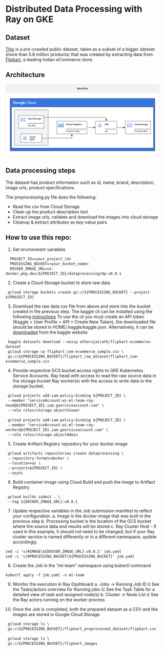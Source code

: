 # Distributed Data Processing with Ray on GKE

## Dataset

[This](https://www.kaggle.com/datasets/PromptCloudHQ/flipkart-products) is a pre-crawled public dataset, taken as a subset of a bigger dataset (more than 5.8 million products) that was created by extracting data from [Flipkart](https://www.flipkart.com/), a leading Indian eCommerce store.

## Architecture

![DataPreprocessing](/best-practices/ml-platform/docs/images/ray-dataprocessing-workflow.png)

## Data processing steps

The dataset has product information such as id, name, brand, description, image urls, product specifications.

The preprocessing.py file does the following:

- Read the csv from Cloud Storage
- Clean up the product description text
- Extract image urls, validate and download the images into cloud storage
- Cleanup & extract attributes as key-value pairs

## How to use this repo:

1. Set environment variables

```
  PROJECT_ID=<your_project_id>
  PROCESSING_BUCKET=<your_bucket_name>
  DOCKER_IMAGE_URL=us-docker.pkg.dev/${PROJECT_ID}/dataprocessing/dp:v0.0.1
```

2. Create a Cloud Storage bucket to store raw data

```
 gcloud storage buckets create gs://${PROCESSING_BUCKET} --project ${PROJECT_ID}
```

3. Download the raw data csv file from above and store into the bucket created in the previous step.
   The kaggle cli can be installed using the following [instructions](https://github.com/Kaggle/kaggle-api#installation)
   To use the cli you must create an API token (Kaggle > User Profile > API > Create New Token), the downloaded file should be stored in HOME/.kaggle/kaggle.json.
   Alternatively, it can be [downloaded](https://www.kaggle.com/datasets/atharvjairath/flipkart-ecommerce-dataset) from the kaggle website

```
 kaggle datasets download --unzip atharvjairath/flipkart-ecommerce-dataset
 gcloud storage cp flipkart_com-ecommerce_sample.csv \
 gs://${PROCESSING_BUCKET}/flipkart_raw_dataset/flipkart_com-ecommerce_sample.csv
```

4. Provide respective GCS bucket access rights to GKE Kubernetes Service Accounts.
   Ray head with access to read the raw source data in the storage bucket
   Ray worker(s) with the access to write data to the storage bucket.

```
 gcloud projects add-iam-policy-binding ${PROJECT_ID} \
 --member "serviceAccount:wi-ml-team-ray-head@${PROJECT_ID}.iam.gserviceaccount.com" \
 --role roles/storage.objectViewer

 gcloud projects add-iam-policy-binding ${PROJECT_ID} \
 --member "serviceAccount:wi-ml-team-ray-worker@${PROJECT_ID}.iam.gserviceaccount.com" \
 --role roles/storage.objectAdmin
```

5. Create Artifact Registry repository for your docker image

```
 gcloud artifacts repositories create dataprocessing \
 --repository-format=docker \
 --location=us \
 --project=${PROJECT_ID} \
 --async
```

6. Build container image using Cloud Build and push the image to Artifact Registry

```
 gcloud builds submit . \
 --tag ${DOCKER_IMAGE_URL}:v0.0.1
```

7. Update respective variables in the Job submission manifest to reflect your configuration.
   a. Image is the docker image that was built in the previous step
   b. Processing bucket is the location of the GCS bucket where the source data and results will be stored
   c. Ray Cluster Host - if used in this example, it should not need to be changed, but if your Ray cluster service is named differently or in a different namespace, update accordingly.

```
sed -i 's|#IMAGE|${DOCKER_IMAGE_URL}:v0.0.1' job.yaml
sed -i 's|#PROCESSING_BUCKET|${PROCESSING_BUCKET}' job.yaml
```

8. Create the Job in the “ml-team” namespace using kubectl command

```
kubectl apply -f job.yaml -n ml-team
```

9. Monitor the execution in Ray Dashboard
   a. Jobs -> Running Job ID
   i) See the Tasks/actors overview for Running jobs
   ii) See the Task Table for a detailed view of task and assigned node(s)
   b. Cluster -> Node List
   i) See the Ray actors running on the worker process

10. Once the Job is completed, both the prepared dataset as a CSV and the images are stored in Google Cloud Storage.

```
 gcloud storage ls \
 gs://${PROCESSING_BUCKET}/flipkart_preprocessed_dataset/flipkart.csv

 gcloud storage ls \
 gs://${PROCESSING_BUCKET}/flipkart_images
```
